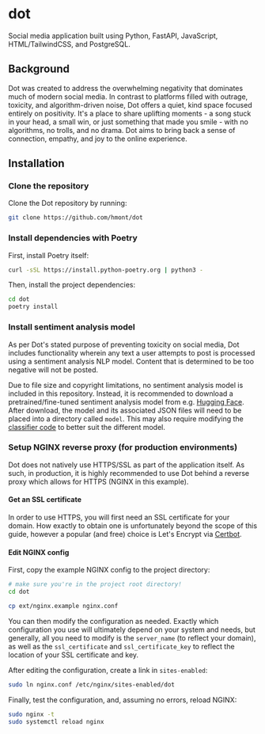 # dot
Social media application built using Python, FastAPI, JavaScript, HTML/TailwindCSS, and PostgreSQL.

## Background
Dot was created to address the overwhelming negativity that dominates much of modern social media. In contrast to platforms filled with outrage, toxicity, and algorithm-driven noise, Dot offers a quiet, kind space focused entirely on positivity. It's a place to share uplifting moments - a song stuck in your head, a small win, or just something that made you smile - with no algorithms, no trolls, and no drama. Dot aims to bring back a sense of connection, empathy, and joy to the online experience.

## Installation
### Clone the repository
Clone the Dot repository by running:
```bash
git clone https://github.com/hmont/dot
```

### Install dependencies with Poetry
First, install Poetry itself:
```bash
curl -sSL https://install.python-poetry.org | python3 -
```

Then, install the project dependencies:
```bash
cd dot
poetry install
```

### Install sentiment analysis model
As per Dot's stated purpose of preventing toxicity on social media, Dot includes functionality wherein any text a user attempts to post is processed using a sentiment analysis NLP model. Content that is determined to be too negative will not be posted.

Due to file size and copyright limitations, no sentiment analysis model is included in this repository. Instead, it is recommended to download a pretrained/fine-tuned sentiment analysis model from e.g. [Hugging Face](https://huggingface.co/). After download, the model and its associated JSON files will need to be placed into a directory called `model`. This may also require modifying the [classifier code](https://github.com/hmont/dot/blob/main/adapters/classifier.py) to better suit the different model.

### Setup NGINX reverse proxy (for production environments)
Dot does not natively use HTTPS/SSL as part of the application itself. As such, in production, it is highly recommended to use Dot behind a reverse proxy which allows for HTTPS (NGINX in this example).

#### Get an SSL certificate
In order to use HTTPS, you will first need an SSL certificate for your domain. How exactly to obtain one is unfortunately beyond the scope of this guide, however a popular (and free) choice is Let's Encrypt via [Certbot](https://certbot.eff.org/).

#### Edit NGINX config
First, copy the example NGINX config to the project directory:
```bash
# make sure you're in the project root directory!
cd dot

cp ext/nginx.example nginx.conf
```
You can then modify the configuration as needed. Exactly which configuration you use will ultimately depend on your system and needs, but generally, all you need to modify is the `server_name` (to reflect your domain), as well as the `ssl_certificate` and `ssl_certificate_key` to reflect the location of your SSL certificate and key.

After editing the configuration, create a link in `sites-enabled`:
```bash
sudo ln nginx.conf /etc/nginx/sites-enabled/dot
```
Finally, test the configuration, and, assuming no errors, reload NGINX:
```bash
sudo nginx -t
sudo systemctl reload nginx
```
